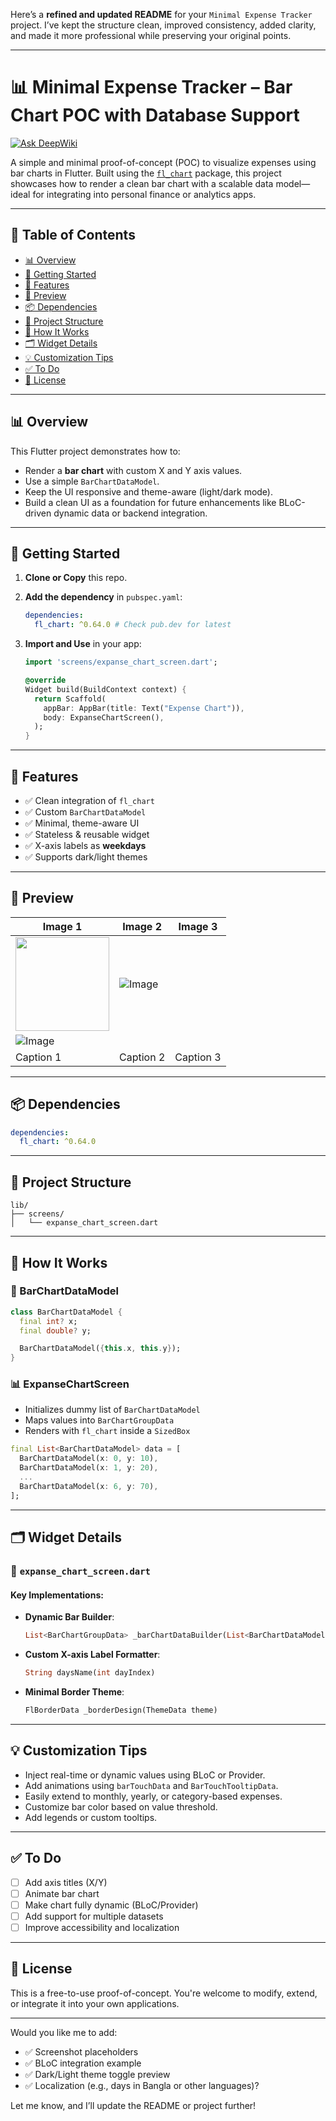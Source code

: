 Here’s a **refined and updated README** for your `Minimal Expense Tracker` project. I’ve kept the structure clean, improved consistency, added clarity, and made it more professional while preserving your original points.

---

# 📊 Minimal Expense Tracker – Bar Chart POC with Database Support

[![Ask DeepWiki](https://deepwiki.com/badge.svg)](https://deepwiki.com/marufrobin/Minimal_Expense_Tracker)

A simple and minimal proof-of-concept (POC) to visualize expenses using bar charts in Flutter. Built using the [`fl_chart`](https://pub.dev/packages/fl_chart) package, this project showcases how to render a clean bar chart with a scalable data model—ideal for integrating into personal finance or analytics apps.

---

## 🧭 Table of Contents

* [📊 Overview](#-overview)
* [🚀 Getting Started](#-getting-started)
* [🔧 Features](#-features)
* [📸 Preview](#-preview)
* [📦 Dependencies](#-dependencies)
* [🧱 Project Structure](#-project-structure)
* [🧪 How It Works](#-how-it-works)
* [🗂️ Widget Details](#-widget-details)
* [💡 Customization Tips](#-customization-tips)
* [✅ To Do](#-to-do)
* [📄 License](#-license)

---

## 📊 Overview

This Flutter project demonstrates how to:

* Render a **bar chart** with custom X and Y axis values.
* Use a simple `BarChartDataModel`.
* Keep the UI responsive and theme-aware (light/dark mode).
* Build a clean UI as a foundation for future enhancements like BLoC-driven dynamic data or backend integration.
---

## 🚀 Getting Started

1. **Clone or Copy** this repo.

2. **Add the dependency** in `pubspec.yaml`:

   ```yaml
   dependencies:
     fl_chart: ^0.64.0 # Check pub.dev for latest
   ```

3. **Import and Use** in your app:

   ```dart
   import 'screens/expanse_chart_screen.dart';

   @override
   Widget build(BuildContext context) {
     return Scaffold(
       appBar: AppBar(title: Text("Expense Chart")),
       body: ExpanseChartScreen(),
     );
   }
   ```

---

## 🔧 Features

* ✅ Clean integration of `fl_chart`
* ✅ Custom `BarChartDataModel`
* ✅ Minimal, theme-aware UI
* ✅ Stateless & reusable widget
* ✅ X-axis labels as **weekdays**
* ✅ Supports dark/light themes

---

## 📸 Preview

| Image 1 | Image 2 | Image 3 |
|--------|--------|--------|
| <img src="https://github.com/user-attachments/assets/6ff010ac-26c1-49f5-83fe-e03a5ce60898" width="150"/> | ![Image](https://github.com/user-attachments/assets/5656d579-a01d-41b3-a201-15dcca0f3616)
 | ![Image](https://github.com/user-attachments/assets/038e45e3-4e0a-44f9-8466-6504bf31ff32) |
| Caption 1 | Caption 2 | Caption 3 |


---

## 📦 Dependencies

```yaml
dependencies:
  fl_chart: ^0.64.0
```

---

## 🧱 Project Structure

```
lib/
├── screens/
│   └── expanse_chart_screen.dart
```

---

## 🧪 How It Works

### 🎯 BarChartDataModel

```dart
class BarChartDataModel {
  final int? x;
  final double? y;

  BarChartDataModel({this.x, this.y});
}
```

### 📊 ExpanseChartScreen

* Initializes dummy list of `BarChartDataModel`
* Maps values into `BarChartGroupData`
* Renders with `fl_chart` inside a `SizedBox`

```dart
final List<BarChartDataModel> data = [
  BarChartDataModel(x: 0, y: 10),
  BarChartDataModel(x: 1, y: 20),
  ...
  BarChartDataModel(x: 6, y: 70),
];
```

---

## 🗂️ Widget Details

### 📁 `expanse_chart_screen.dart`

#### Key Implementations:

* **Dynamic Bar Builder**:

  ```dart
  List<BarChartGroupData> _barChartDataBuilder(List<BarChartDataModel> data)
  ```

* **Custom X-axis Label Formatter**:

  ```dart
  String daysName(int dayIndex)
  ```

* **Minimal Border Theme**:

  ```dart
  FlBorderData _borderDesign(ThemeData theme)
  ```

---

## 💡 Customization Tips

* Inject real-time or dynamic values using BLoC or Provider.
* Add animations using `barTouchData` and `BarTouchTooltipData`.
* Easily extend to monthly, yearly, or category-based expenses.
* Customize bar color based on value threshold.
* Add legends or custom tooltips.

---

## ✅ To Do

* [ ] Add axis titles (X/Y)
* [ ] Animate bar chart
* [ ] Make chart fully dynamic (BLoC/Provider)
* [ ] Add support for multiple datasets
* [ ] Improve accessibility and localization

---

## 📄 License

This is a free-to-use proof-of-concept. You're welcome to modify, extend, or integrate it into your own applications.

---

Would you like me to add:

* ✅ Screenshot placeholders
* ✅ BLoC integration example
* ✅ Dark/Light theme toggle preview
* ✅ Localization (e.g., days in Bangla or other languages)?

Let me know, and I’ll update the README or project further!
